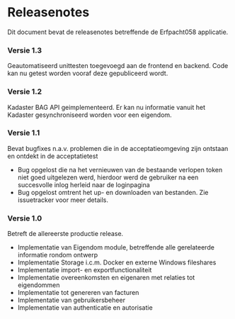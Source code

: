 # Releasenotes
Dit document bevat de releasenotes betreffende de Erfpacht058 applicatie.

### Versie 1.3
Geautomatiseerd unittesten toegevoegd aan de frontend en backend. Code kan nu getest worden vooraf deze gepubliceerd wordt. 

### Versie 1.2
Kadaster BAG API geimplementeerd. Er kan nu informatie vanuit het Kadaster gesynchroniseerd worden voor een eigendom.

### Versie 1.1
Bevat bugfixes n.a.v. problemen die in de acceptatieomgeving zijn ontstaan en ontdekt in de acceptatietest
* Bug opgelost die na het vernieuwen van de bestaande verlopen token niet goed uitgelezen werd, hierdoor werd de gebruiker na een succesvolle inlog herleid naar de loginpagina
* Bug opgelost omtrent het up- en downloaden van bestanden. Zie issuetracker voor meer details. 

### Versie 1.0
Betreft de allereerste productie release. 
* Implementatie van Eigendom module, betreffende alle gerelateerde informatie rondom ontwerp
* Implementatie Storage i.c.m. Docker en externe Windows fileshares
* Implementatie import- en exportfunctionaliteit
* Implementatie overeenkomsten en eigenaren met relaties tot eigendommen
* Implementatie tot genereren van facturen
* Implementatie van gebruikersbeheer
* Implementatie van authenticatie en autorisatie